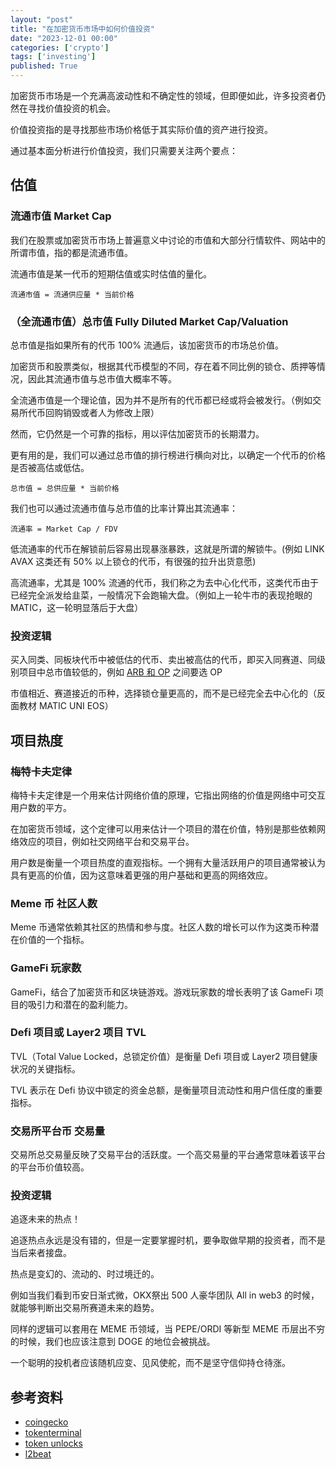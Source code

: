 ```yaml
---
layout: "post"
title: "在加密货币市场中如何价值投资"
date: "2023-12-01 00:00"
categories: ['crypto']
tags: ['investing']
published: True
---
```


加密货币市场是一个充满高波动性和不确定性的领域，但即便如此，许多投资者仍然在寻找价值投资的机会。

价值投资指的是寻找那些市场价格低于其实际价值的资产进行投资。

通过基本面分析进行价值投资，我们只需要关注两个要点：

<!--more-->

## 估值

### 流通市值 Market Cap

我们在股票或加密货币市场上普遍意义中讨论的市值和大部分行情软件、网站中的所谓市值，指的都是流通市值。

流通市值是某一代币的短期估值或实时估值的量化。

```
流通市值 = 流通供应量 * 当前价格
```

### （全流通市值）总市值 Fully Diluted Market Cap/Valuation

总市值是指如果所有的代币 100% 流通后，该加密货币的市场总价值。

加密货币和股票类似，根据其代币模型的不同，存在着不同比例的锁仓、质押等情况，因此其流通市值与总市值大概率不等。

全流通市值是一个理论值，因为并不是所有的代币都已经或将会被发行。（例如交易所代币回购销毁或者人为修改上限）

然而，它仍然是一个可靠的指标，用以评估加密货币的长期潜力。

更有用的是，我们可以通过总市值的排行榜进行横向对比，以确定一个代币的价格是否被高估或低估。

```
总市值 = 总供应量 * 当前价格
``` 

我们也可以通过流通市值与总市值的比率计算出其流通率：

```
流通率 = Market Cap / FDV
```

低流通率的代币在解锁前后容易出现暴涨暴跌，这就是所谓的解锁牛。(例如 LINK AVAX 这类还有 50% 以上锁仓的代币，有很强的拉升出货意愿)

高流通率，尤其是 100% 流通的代币，我们称之为去中心化代币，这类代币由于已经完全派发给韭菜，一般情况下会跑输大盘。（例如上一轮牛市的表现抢眼的 MATIC，这一轮明显落后于大盘）

### 投资逻辑

买入同类、同板块代币中被低估的代币、卖出被高估的代币，即买入同赛道、同级别项目中总市值较低的，例如 [ARB 和 OP](https://www.coinpare.io/compare?coins=arb-arbitrum_op-optimism) 之间要选 OP

市值相近、赛道接近的币种，选择锁仓量更高的，而不是已经完全去中心化的（反面教材 MATIC UNI EOS）

## 项目热度 

### 梅特卡夫定律 

梅特卡夫定律是一个用来估计网络价值的原理，它指出网络的价值是网络中可交互用户数的平方。

在加密货币领域，这个定律可以用来估计一个项目的潜在价值，特别是那些依赖网络效应的项目，例如社交网络平台和交易平台。 

用户数是衡量一个项目热度的直观指标。一个拥有大量活跃用户的项目通常被认为具有更高的价值，因为这意味着更强的用户基础和更高的网络效应。 

### Meme 币 社区人数

Meme 币通常依赖其社区的热情和参与度。社区人数的增长可以作为这类币种潜在价值的一个指标。 

### GameFi 玩家数 

GameFi，结合了加密货币和区块链游戏。游戏玩家数的增长表明了该 GameFi 项目的吸引力和潜在的盈利能力。 

### Defi 项目或 Layer2 项目 TVL 

TVL（Total Value Locked，总锁定价值）是衡量 Defi 项目或 Layer2 项目健康状况的关键指标。

TVL 表示在 Defi 协议中锁定的资金总额，是衡量项目流动性和用户信任度的重要指标。 

### 交易所平台币 交易量 

交易所总交易量反映了交易平台的活跃度。一个高交易量的平台通常意味着该平台的平台币价值较高。 

### 投资逻辑

追逐未来的热点！

追逐热点永远是没有错的，但是一定要掌握时机，要争取做早期的投资者，而不是当后来者接盘。

热点是变幻的、流动的、时过境迁的。

例如当我们看到币安日渐式微，OKX祭出 500 人豪华团队 All in web3 的时候，就能够判断出交易所赛道未来的趋势。

同样的逻辑可以套用在 MEME 币领域，当 PEPE/ORDI 等新型 MEME 币层出不穷的时候，我们也应该注意到 DOGE 的地位会被挑战。

一个聪明的投机者应该随机应变、见风使舵，而不是坚守信仰持仓待涨。

## 参考资料

* [coingecko](https://www.coingecko.com/)
* [tokenterminal](https://tokenterminal.com/terminal/metrics/market-cap-fully-diluted)
* [token unlocks](https://token.unlocks.app/)
* [l2beat](https://l2beat.com/scaling/summary#active)
